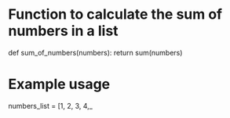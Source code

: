 <!-- Problem Statement
Write a function that takes a list of numbers and returns the sum of those numbers. -->

# Function to calculate the sum of numbers in a list
def sum_of_numbers(numbers):
    return sum(numbers)

# Example usage
numbers_list = [1, 2, 3, 4,_
